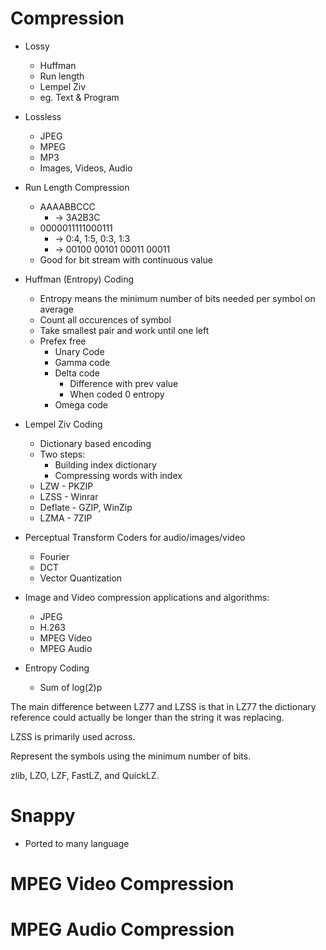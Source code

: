 # Compression

- Lossy 
    - Huffman
    - Run length
    - Lempel Ziv
    - eg. Text & Program

- Lossless
    - JPEG
    - MPEG
    - MP3
    - Images, Videos, Audio

- Run Length Compression
    - AAAABBCCC 
        - -> 3A2B3C
    - 0000011111000111 
        - -> 0:4, 1:5, 0:3, 1:3 
        - -> 00100 00101 00011 00011
    - Good for bit stream with continuous value 

- Huffman (Entropy) Coding
    - Entropy means the minimum number of bits needed per symbol on average
    - Count all occurences of symbol
    - Take smallest pair and work until one left
    -  Prefex free
        - Unary Code
        - Gamma code
        - Delta code
            - Difference with prev value 
            - When coded 0 entropy
        - Omega code

- Lempel Ziv Coding
    - Dictionary based encoding
    - Two steps:
        - Building index dictionary
        - Compressing words with index
    - LZW - PKZIP
    - LZSS - Winrar
    - Deflate - GZIP, WinZip
    - LZMA - 7ZIP

- Perceptual Transform Coders for audio/images/video
    - Fourier
    - DCT
    - Vector Quantization

- Image and Video compression applications and algorithms:
    - JPEG
    - H.263
    - MPEG Video
    - MPEG Audio

- Entropy Coding
    - Sum of log(2)p

The main difference between LZ77 and LZSS is that in LZ77 the dictionary reference could actually be longer than the string it was replacing.

LZSS is primarily used across.

Represent the symbols using the minimum number of bits.

zlib, LZO, LZF, FastLZ, and QuickLZ.

# Snappy
- Ported to many language

# MPEG Video Compression
# MPEG Audio Compression

